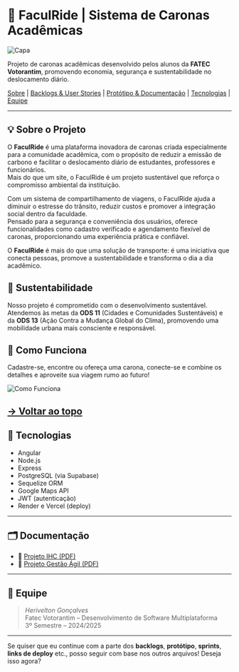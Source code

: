 # 🚗 FaculRide | Sistema de Caronas Acadêmicas

![Capa](documentacao/images/capa-readme.png)

Projeto de caronas acadêmicas desenvolvido pelos alunos da **FATEC Votorantim**, promovendo economia, segurança e sustentabilidade no deslocamento diário.  

[Sobre](#-sobre-o-projeto) | [Backlogs & User Stories](#-backlogs--user-stories) | [Protótipo & Documentação](#-documentação) | [Tecnologias](#-tecnologias) | [Equipe](#-equipe)

---

## 💡 Sobre o Projeto

O **FaculRide** é uma plataforma inovadora de caronas criada especialmente para a comunidade acadêmica, com o propósito de reduzir a emissão de carbono e facilitar o deslocamento diário de estudantes, professores e funcionários.  
Mais do que um site, o FaculRide é um projeto sustentável que reforça o compromisso ambiental da instituição.

Com um sistema de compartilhamento de viagens, o FaculRide ajuda a diminuir o estresse do trânsito, reduzir custos e promover a integração social dentro da faculdade.  
Pensado para a segurança e conveniência dos usuários, oferece funcionalidades como cadastro verificado e agendamento flexível de caronas, proporcionando uma experiência prática e confiável.

O **FaculRide** é mais do que uma solução de transporte: é uma iniciativa que conecta pessoas, promove a sustentabilidade e transforma o dia a dia acadêmico.


## 🌱 Sustentabilidade

Nosso projeto é comprometido com o desenvolvimento sustentável.  
Atendemos às metas da **ODS 11** (Cidades e Comunidades Sustentáveis) e da **ODS 13** (Ação Contra a Mudança Global do Clima), promovendo uma mobilidade urbana mais consciente e responsável.


## 🚗 Como Funciona

Cadastre-se, encontre ou ofereça uma carona, conecte-se e combine os detalhes e aproveite sua viagem rumo ao futuro!

![Como Funciona](./documentacao/images/como-funciona.png)

[→ Voltar ao topo](#faculride--sistema-de-caronas-acadêmicas)
---

## 🧪 Tecnologias

- Angular
- Node.js
- Express
- PostgreSQL (via Supabase)
- Sequelize ORM
- Google Maps API
- JWT (autenticação)
- Render e Vercel (deploy)

---

## 🗂️ Documentação

- 📄 [Projeto IHC (PDF)](documentacao/Projeto%20IHC%20-%20Grupo%20-WI%20(FaculRide).pdf)
- 📄 [Projeto Gestão Ágil (PDF)](documentacao/Projeto%20Gestão%20Agil%20-%20Grupo%20-WI%20(FaculRide).pdf)

---

## 👥 Equipe

> *Herivelton Gonçalves*  
> Fatec Votorantim – Desenvolvimento de Software Multiplataforma  
> 3º Semestre – 2024/2025

---

Se quiser que eu continue com a parte dos **backlogs**, **protótipo**, **sprints**, **links de deploy** etc., posso seguir com base nos outros arquivos! Deseja isso agora?


